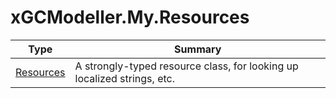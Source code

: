 ﻿
# xGCModeller.My.Resources

|Type|Summary|
|----|-------|
|[Resources](./Resources.md)|A strongly-typed resource class, for looking up localized strings, etc.|

